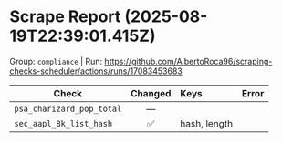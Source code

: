 # Scrape Report (2025-08-19T22:39:01.415Z)

Group: `compliance`  |  Run: https://github.com/AlbertoRoca96/scraping-checks-scheduler/actions/runs/17083453683

| Check | Changed | Keys | Error |
|---|:---:|:--|:--|
| `psa_charizard_pop_total` | — |  |  |
| `sec_aapl_8k_list_hash` | ✅ | hash, length |  |
